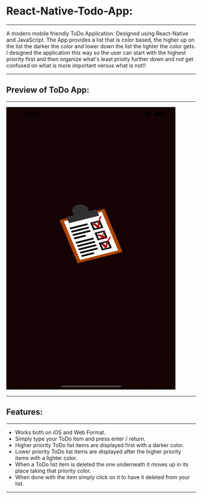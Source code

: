 # React-Native-Todo-App:

---

A modern mobile friendly ToDo Application. Designed using React-Native and JavaScript. The App provides a list that is color based, the higher up on the list the darker the color and lower down the list the lighter the color gets. I designed the application this way so the user can start with the highest priority first and then organize what's least prioity further down and not get confused on what is more important versus what is not!!

---

## Preview of ToDo App:

---

<img src="https://github.com/HadyM/React-Native-Todo-App/blob/main/assets/ToDo.gif" width="450" height="750"/>

---

## Features:

---

* Works both on iOS and Web Format.
* Simply type your ToDo item and press enter / return.
* Higher priority ToDo list items are displayed first with a darker color.
* Lower priority ToDo list items are displayed after the higher priority items with a lighter color.
* When a ToDo list item is deleted the one underneath it moves up in its place taking that priority color.
* When done with the item simply click on it to have it deleted from your list.

---
